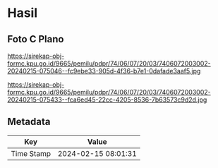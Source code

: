 # Hasil

## Foto C Plano

https://sirekap-obj-formc.kpu.go.id/9665/pemilu/pdpr/74/06/07/20/03/7406072003002-20240215-075046--fc9ebe33-905d-4f36-b7e1-0dafade3aaf5.jpg

https://sirekap-obj-formc.kpu.go.id/9665/pemilu/pdpr/74/06/07/20/03/7406072003002-20240215-075433--fca6ed45-22cc-4205-8536-7b63573c9d2d.jpg


## Metadata

| Key        | Value               |
| ---------- | ------------------- |
| Time Stamp | 2024-02-15 08:01:31 |



